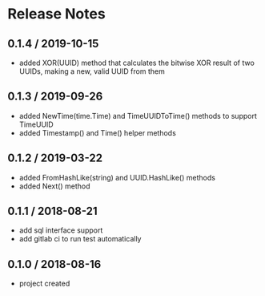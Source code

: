 # Release Notes
## 0.1.4 / 2019-10-15
- added XOR(UUID) method that calculates the bitwise XOR result of two UUIDs,
making a new, valid UUID from them

## 0.1.3 / 2019-09-26
- added NewTime(time.Time) and TimeUUIDToTime() methods to support TimeUUID
- added Timestamp() and Time() helper methods

## 0.1.2 / 2019-03-22
- added FromHashLike(string) and UUID.HashLike() methods
- added Next() method

## 0.1.1 / 2018-08-21
- add sql interface support
- add gitlab ci to run test automatically

## 0.1.0 / 2018-08-16
- project created
